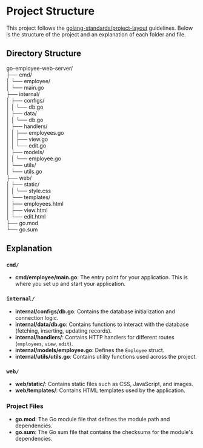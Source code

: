 # Project Structure

This project follows the [golang-standards/project-layout](https://github.com/golang-standards/project-layout) guidelines. Below is the structure of the project and an explanation of each folder and file.

## Directory Structure
go-employee-web-server/\
├── cmd/\
│ └── employee/\
│ └── main.go\
├── internal/\
│ ├── configs/\
│ │ └── db.go\
│ ├── data/\
│ │ └── db.go\
│ ├── handlers/\
│ │ ├── employees.go\
│ │ ├── view.go\
│ │ └── edit.go\
│ ├── models/\
│ │ └── employee.go\
│ └── utils/\
│ └── utils.go\
├── web/\
│ ├── static/\
│ │ └── style.css\
│ └── templates/\
│ ├── employees.html\
│ ├── view.html\
│ └── edit.html\
├── go.mod\
└── go.sum


## Explanation

### `cmd/`

- **cmd/employee/main.go**: The entry point for your application. This is where you set up and start your application.

### `internal/`

- **internal/configs/db.go**: Contains the database initialization and connection logic.
- **internal/data/db.go**: Contains functions to interact with the database (fetching, inserting, updating records).
- **internal/handlers/**: Contains HTTP handlers for different routes (`employees`, `view`, `edit`).
- **internal/models/employee.go**: Defines the `Employee` struct.
- **internal/utils/utils.go**: Contains utility functions used across the project.

### `web/`

- **web/static/**: Contains static files such as CSS, JavaScript, and images.
- **web/templates/**: Contains HTML templates used by the application.

### Project Files

- **go.mod**: The Go module file that defines the module path and dependencies.
- **go.sum**: The Go sum file that contains the checksums for the module's dependencies.
